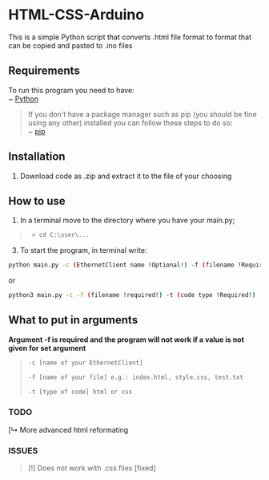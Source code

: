 # HTML-CSS-Arduino
This is a simple Python script that converts .html file format to format that can be copied and pasted to .ino files


## Requirements
To run this program you need to have:<br />
~ [Python](https://www.python.org/downloads/)<br />
> If you don't have a package manager such as pip (you should be fine using any other) installed you can follow these steps to do so:<br />
  ~ [pip](https://www.geeksforgeeks.org/how-to-install-pip-on-windows/#:~:text=Download%20and%20Install%20pip%3A&text=Download%20the%20get%2Dpip.py,where%20the%20above%20file%20exists.&text=and%20wait%20through%20the%20installation,now%20installed%20on%20your%20system)

## Installation
1. Download code as .zip and extract it to the file of your choosing

## How to use
1. In a terminal move to the directory where you have your main.py;
> ```bash
>  > cd C:\user\...
>  ```
3. To start the program, in terminal write:
```bash
python main.py -c (EthernetClient name !Optional!) -f (filename !Required!) -t (code type !Required!)
```
or
```bash
python3 main.py -c -f (filename !required!) -t (code type !Required!)
```

## What to put in arguments
**Argument -f is required and the program will not work if a value is not given for set argument**
>```bash
>-c [name of your EthernetClient]
>```
>```bash
>-f [name of your file] e.g.: index.html, style.css, test.txt
>```
>```bash
>-t [type of code] html or css 

### TODO
[↳ More advanced html reformating

### ISSUES
>[!] Does not work with .css files [fixed]
